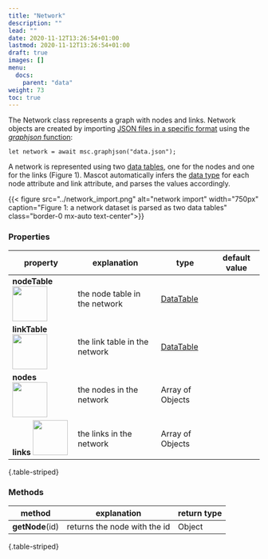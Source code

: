 ```yaml
---
title: "Network"
description: ""
lead: ""
date: 2020-11-12T13:26:54+01:00
lastmod: 2020-11-12T13:26:54+01:00
draft: true
images: []
menu:
  docs:
    parent: "data"
weight: 73
toc: true
---
```


The Network class represents a graph with nodes and links. Network objects are created by importing [JSON files in a specific format](../../../tutorials/initialize/#import-graphnetwork-data) using the [_graphjson_ function](../../global/func/):

    let network = await msc.graphjson("data.json");

A network is represented using two [data tables](../../data/datatable/), one for the nodes and one for the links (Figure 1). Mascot automatically infers the [data type](../../global/constants/#data-type) for each node attribute and link attribute, and parses the values accordingly. 

{{< figure src="../network_import.png" alt="network import" width="750px" caption="Figure 1: a network dataset is parsed as two data tables" class="border-0 mx-auto text-center">}}

### Properties
| property |  explanation   | type | default value |
| --- | --- | --- | --- |
|**nodeTable** <img width="70px" src="../../readonly.png">| the node table in the network | [DataTable](../../data/datatable/) | | 
|**linkTable** <img width="70px" src="../../readonly.png">| the link table in the network | [DataTable](../../data/datatable/) | | 
| **nodes** <img width="70px" src="../../readonly.png">| the nodes in the network | Array of Objects |
| **links** <img width="70px" src="../../readonly.png">| the links in the network | Array of Objects |
{.table-striped}

### Methods
| method |  explanation   | return type |
| --- | --- | --- |
| **getNode**(id) | returns the node with the id | Object | 
{.table-striped}
